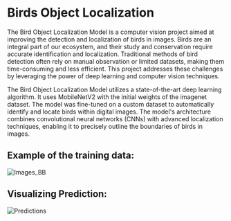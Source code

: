 # Birds Object Localization
The Bird Object Localization Model is a computer vision project aimed at improving the detection and localization of birds in images. Birds are an integral part of our ecosystem, and their study and conservation require accurate identification and localization. Traditional methods of bird detection often rely on manual observation or limited datasets, making them time-consuming and less efficient. This project addresses these challenges by leveraging the power of deep learning and computer vision techniques.

The Bird Object Localization Model utilizes a state-of-the-art deep learning algorithm. It uses MobileNetV2 with the initial weights of the imagenet dataset. The model was fine-tuned on a custom dataset to automatically identify and locate birds within digital images. The model's architecture combines convolutional neural networks (CNNs) with advanced localization techniques, enabling it to precisely outline the boundaries of birds in images. 

## Example of the training data:
![Images_BB](https://github.com/HazemMohammed100/Birds-Object-Localization/assets/89959626/7df7f981-2db8-460e-a4c7-78f1d2344e6b)

## Visualizing Prediction:
![Predictions](https://github.com/HazemMohammed100/Birds-Object-Localization/assets/89959626/e21f0bda-1ae7-4cec-986a-a144155c2c9d)
